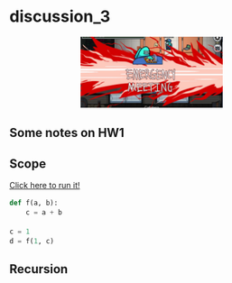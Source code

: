 # discussion_3

<p align="center">
    <img src="./imgs/Emergency_Meeting.jpg" width = 50%/>
</p>

## Some notes on HW1

## Scope

[Click here to run it!](http://www.pythontutor.com/visualize.html#code=def%20f%28a,%20b%29%3A%0A%20%20%20%20c%20%3D%20a%20%2B%20b%0A%20%20%20%20%0Ac%20%3D%201%0Ad%20%3D%20f%281,%20c%29%0A&cumulative=true&heapPrimitives=nevernest&mode=edit&origin=opt-frontend.js&py=3&rawInputLstJSON=%5B%5D&textReferences=false)
```python
def f(a, b):
    c = a + b
    
c = 1
d = f(1, c)
```

## Recursion